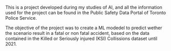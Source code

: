 This is a project developed during my studies of AI, and all the information used for the project can be found in the Public Safety Data Portal of Toronto Police Service.

The objective of the project was to create a ML modedel to predict wether the scenario result in a fatal or non fatal accident, based on the data contained in the Killed or Seriously injured (KSI) Collissions dataset until 2021.
